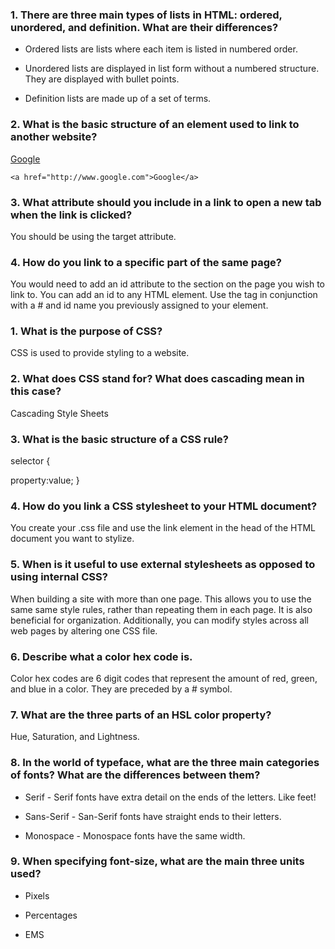### 1. There are three main types of lists in HTML: ordered, unordered, and definition. What are their differences?

* Ordered lists are lists where each item is listed in numbered order.

* Unordered lists are displayed in list form without a numbered structure. They are displayed with bullet points.

* Definition lists are made up of a set of terms.

### 2. What is the basic structure of an element used to link to another website?

<a href="http://www.google.com">Google</a>

```
<a href="http://www.google.com">Google</a>
```
### 3. What attribute should you include in a link to open a new tab when the link is clicked?

You should be using the target attribute.

### 4. How do you link to a specific part of the same page?

You would need to add an id attribute to the section on the page you wish to link to.  You can add an id to any HTML element.  Use the <a> tag in conjunction with a # and id name you previously assigned to your element.



### 1. What is the purpose of CSS?

CSS is used to provide styling to a website.

### 2. What does CSS stand for? What does cascading mean in this case?

Cascading Style Sheets

### 3. What is the basic structure of a CSS rule?

selector {

  property:value;
}
### 4. How do you link a CSS stylesheet to your HTML document?

You create your .css file and use the link element in the head of the HTML document you want to stylize.

### 5. When is it useful to use external stylesheets as opposed to using internal CSS?

When building a site with more than one page.  This allows you to use the same same style rules, rather than repeating them in each page. It is also beneficial for organization.  Additionally, you can modify styles across all web pages by altering one CSS file.

### 6. Describe what a color hex code is.

Color hex codes are 6 digit codes that represent the amount of red, green, and blue in a color.  They are preceded by a # symbol.

### 7. What are the three parts of an HSL color property?

Hue, Saturation, and Lightness.

### 8. In the world of typeface, what are the three main categories of fonts? What are the differences between them?

* Serif - Serif fonts have extra detail on the ends of the letters.  Like feet!

* Sans-Serif - San-Serif fonts have straight ends to their letters.

* Monospace - Monospace fonts have the same width.

### 9. When specifying font-size, what are the main three units used?

* Pixels

* Percentages

* EMS
